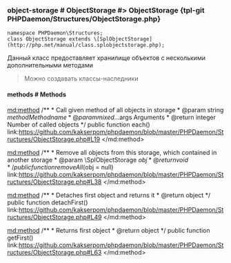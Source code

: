 ### object-storage # ObjectStorage #> ObjectStorage {tpl-git PHPDaemon/Structures/ObjectStorage.php}

```php:p
namespace PHPDaemon\Structures;
class ObjectStorage extends \[SplObjectStorage](http://php.net/manual/class.splobjectstorage.php);
```

Данный класс предоставляет хранилище объектов с несколькими дополнительными методами

> Можно создавать классы-наследники

<!-- include-namespace path="\PHPDaemon\Structures\ObjectStorage" level="" access="" -->
#### methods # Methods

<md:method>
/**
	 * Call given method of all objects in storage
	 * @param  string $method  Method name
	 * @param  mixed  ...$args Arguments
	 * @return integer Number of called objects
	 */
public function each()
link:https://github.com/kakserpom/phpdaemon/blob/master/PHPDaemon/Structures/ObjectStorage.php#L19
</md:method>

<md:method>
/**
	 * Remove all objects from this storage, which contained in another storage
	 * @param  \SplObjectStorage $obj
	 * @return void
	 */
public function removeAll($obj = null)
link:https://github.com/kakserpom/phpdaemon/blob/master/PHPDaemon/Structures/ObjectStorage.php#L38
</md:method>

<md:method>
/**
	 * Detaches first object and returns it
	 * @return object
	 */
public function detachFirst()
link:https://github.com/kakserpom/phpdaemon/blob/master/PHPDaemon/Structures/ObjectStorage.php#L49
</md:method>

<md:method>
/**
	 * Returns first object
	 * @return object
	 */
public function getFirst()
link:https://github.com/kakserpom/phpdaemon/blob/master/PHPDaemon/Structures/ObjectStorage.php#L63
</md:method>


<!--/ include-namespace -->